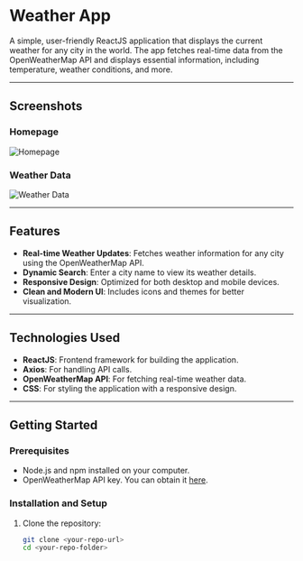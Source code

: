 # Weather App

A simple, user-friendly ReactJS application that displays the current weather for any city in the world. The app fetches real-time data from the OpenWeatherMap API and displays essential information, including temperature, weather conditions, and more.

---

## Screenshots

### Homepage
![Homepage](./screenshots/homepage.png)

### Weather Data
![Weather Data](./screenshots/weather-data.png)

---

## Features

- **Real-time Weather Updates**: Fetches weather information for any city using the OpenWeatherMap API.
- **Dynamic Search**: Enter a city name to view its weather details.
- **Responsive Design**: Optimized for both desktop and mobile devices.
- **Clean and Modern UI**: Includes icons and themes for better visualization.

---

## Technologies Used

- **ReactJS**: Frontend framework for building the application.
- **Axios**: For handling API calls.
- **OpenWeatherMap API**: For fetching real-time weather data.
- **CSS**: For styling the application with a responsive design.

---

## Getting Started

### Prerequisites
- Node.js and npm installed on your computer.
- OpenWeatherMap API key. You can obtain it [here](https://openweathermap.org/).

### Installation and Setup

1. Clone the repository:
   ```bash
   git clone <your-repo-url>
   cd <your-repo-folder>
